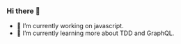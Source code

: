 ### Hi there 👋

- 🔭 I’m currently working on javascript.
- 🌱 I’m currently learning more about TDD and GraphQL.
